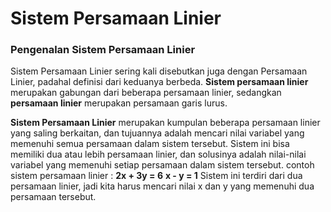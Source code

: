 # Sistem Persamaan Linier

### Pengenalan Sistem Persamaan Linier
Sistem Persamaan Linier sering kali disebutkan juga dengan Persamaan Linier, padahal definisi dari keduanya berbeda. **Sistem persamaan linier** merupakan gabungan dari beberapa persamaan linier, sedangkan **persamaan linier** merupakan persamaan garis lurus.

**Sistem Persamaan Linier** merupakan kumpulan beberapa persamaan linier yang saling berkaitan, dan tujuannya adalah mencari nilai variabel yang memenuhi semua persamaan dalam sistem tersebut. Sistem ini bisa memiliki dua atau lebih persamaan linier, dan solusinya adalah nilai-nilai variabel yang memenuhi setiap persamaan dalam sistem tersebut.
contoh sistem persamaan linier : 
**2x + 3y = 6**
**x - y = 1**
Sistem ini terdiri dari dua persamaan linier, jadi kita harus mencari nilai x dan y yang memenuhi dua persamaan tersebut.
